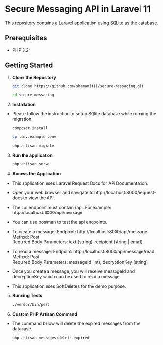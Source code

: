 # Secure Messaging API in Laravel 11

This repository contains a Laravel application using SQLite as the database.

## Prerequisites

-   PHP 8.2^

## Getting Started

1. **Clone the Repository**

    ```bash
    git clone https://github.com/shamamit11/secure-messaging.git

    cd secure-messaging

    ```

2. **Installation**

-   Please follow the instruction to setup SQlite database while running the migration.

    ```bash
    composer install

    cp .env.example .env

    php artisan migrate

    ```

3. **Run the application**

    ```bash
    php artisan serve

    ```

4. **Access the Application**

-   This application uses Laravel Request Docs for API Documentation.

-   Open your web browser and navigate to http://localhost:8000/request-docs to view the API.

-   The api endpoint must contain /api. For example: http://localhost:8000/api/message

-   You can use postman to test the api endpoints.

-   To create a message:
    Endpoint: http://localhost:8000/api/message <br>
    Method: Post <br>
    Required Body Parameters: text (string), recipient (string | email) <br>

-   To read a message:
    Endpoint: http://localhost:8000/api/message/read <br>
    Method: Post <br>
    Required Body Parameters: messageId (int), decryptionKey (string) <br>

-   Once you create a message, you will receive messageId and decryptionKey which can be used to read a message.

-   This application uses SoftDeletes for the demo purpose.

5. **Running Tests**

    ```bash
    ./vendor/bin/pest

    ```

6. **Custom PHP Artisan Command**

-   The command below will delete the expired messages from the database.

    ```bash
    php artisan messages:delete-expired

    ```
